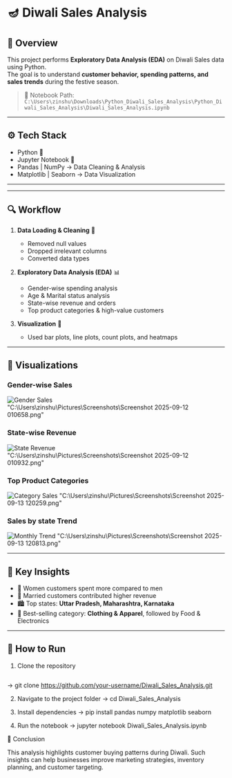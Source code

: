 # 🪔 Diwali Sales Analysis

## 📖 Overview  
This project performs **Exploratory Data Analysis (EDA)** on Diwali Sales data using Python.  
The goal is to understand **customer behavior, spending patterns, and sales trends** during the festive season.  

> 📂 Notebook Path:  
`C:\Users\zinshu\Downloads\Python_Diwali_Sales_Analysis\Python_Diwali_Sales_Analysis\Diwali_Sales_Analysis.ipynb`

---

## ⚙️ Tech Stack  
- Python 🐍  
- Jupyter Notebook 📓  
- Pandas | NumPy → Data Cleaning & Analysis  
- Matplotlib | Seaborn → Data Visualization  

---


---

## 🔍 Workflow  

1. **Data Loading & Cleaning** 🧹  
   - Removed null values  
   - Dropped irrelevant columns  
   - Converted data types  

2. **Exploratory Data Analysis (EDA)** 📊  
   - Gender-wise spending analysis  
   - Age & Marital status analysis  
   - State-wise revenue and orders  
   - Top product categories & high-value customers  

3. **Visualization** 🎨  
   - Used bar plots, line plots, count plots, and heatmaps  

---

## 📸 Visualizations  

### Gender-wise Sales  
![Gender Sales](images/gender_sales.png)  
"C:\Users\zinshu\Pictures\Screenshots\Screenshot 2025-09-12 010658.png"

### State-wise Revenue  
![State Revenue](images/state_revenue.png)  
"C:\Users\zinshu\Pictures\Screenshots\Screenshot 2025-09-12 010932.png"


### Top Product Categories  
![Category Sales](images/category_sales.png) 
"C:\Users\zinshu\Pictures\Screenshots\Screenshot 2025-09-13 120259.png"

### Sales by state Trend  
![Monthly Trend](images/monthly_trend.png)
"C:\Users\zinshu\Pictures\Screenshots\Screenshot 2025-09-13 120813.png"

  

---

## 🎯 Key Insights  
- 🧕 Women customers spent more compared to men  
- 💍 Married customers contributed higher revenue  
- 🏙️ Top states: **Uttar Pradesh, Maharashtra, Karnataka**  
- 👗 Best-selling category: **Clothing & Apparel**, followed by Food & Electronics  

---

## 🚀 How to Run  

1. Clone the repository  
   ```bash
  -> git clone https://github.com/your-username/Diwali_Sales_Analysis.git
   
2. Navigate to the project folder
   -> cd Diwali_Sales_Analysis

3. Install dependencies
  -> pip install pandas numpy matplotlib seaborn

4. Run the notebook
 -> jupyter notebook Diwali_Sales_Analysis.ipynb


 🙌 Conclusion

This analysis highlights customer buying patterns during Diwali.
Such insights can help businesses improve marketing strategies, inventory planning, and customer targeting.


   


